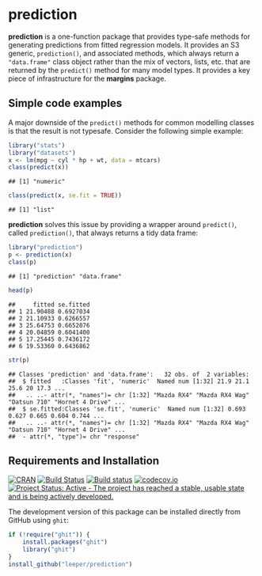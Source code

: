 # prediction

**prediction** is a one-function package that provides type-safe methods for generating predictions from fitted regression models. It provides an S3 generic, `prediction()`, and associated methods, which always return a `"data.frame"` class object rather than the mix of vectors, lists, etc. that are returned by the `predict()` method for many model types. It provides a key piece of infrastructure for the **margins** package.

## Simple code examples



A major downside of the `predict()` methods for common modelling classes is that the result is not typesafe. Consider the following simple example:


```r
library("stats")
library("datasets")
x <- lm(mpg ~ cyl * hp + wt, data = mtcars)
class(predict(x))
```

```
## [1] "numeric"
```

```r
class(predict(x, se.fit = TRUE))
```

```
## [1] "list"
```

**prediction** solves this issue by providing a wrapper around `predict()`, called `prediction()`, that always returns a tidy data frame:


```r
library("prediction")
p <- prediction(x)
class(p)
```

```
## [1] "prediction" "data.frame"
```

```r
head(p)
```

```
##     fitted se.fitted
## 1 21.90488 0.6927034
## 2 21.10933 0.6266557
## 3 25.64753 0.6652076
## 4 20.04859 0.6041400
## 5 17.25445 0.7436172
## 6 19.53360 0.6436862
```

```r
str(p)
```

```
## Classes 'prediction' and 'data.frame':	32 obs. of  2 variables:
##  $ fitted   :Classes 'fit', 'numeric'  Named num [1:32] 21.9 21.1 25.6 20 17.3 ...
##   .. ..- attr(*, "names")= chr [1:32] "Mazda RX4" "Mazda RX4 Wag" "Datsun 710" "Hornet 4 Drive" ...
##  $ se.fitted:Classes 'se.fit', 'numeric'  Named num [1:32] 0.693 0.627 0.665 0.604 0.744 ...
##   .. ..- attr(*, "names")= chr [1:32] "Mazda RX4" "Mazda RX4 Wag" "Datsun 710" "Hornet 4 Drive" ...
##  - attr(*, "type")= chr "response"
```


## Requirements and Installation

[![CRAN](http://www.r-pkg.org/badges/version/prediction)](https://cran.r-project.org/package=prediction)
[![Build Status](https://travis-ci.org/leeper/prediction.svg?branch=master)](https://travis-ci.org/leeper/prediction)
[![Build status](https://ci.appveyor.com/api/projects/status/a4tebeoa98cq07gy/branch/master?svg=true)](https://ci.appveyor.com/project/leeper/prediction/branch/master)
[![codecov.io](http://codecov.io/github/leeper/prediction/coverage.svg?branch=master)](http://codecov.io/github/leeper/prediction?branch=master)
[![Project Status: Active - The project has reached a stable, usable state and is being actively developed.](http://www.repostatus.org/badges/latest/active.svg)](http://www.repostatus.org/#active)

The development version of this package can be installed directly from GitHub using `ghit`:

```R
if (!require("ghit")) {
    install.packages("ghit")
    library("ghit")
}
install_github("leeper/prediction")
```

